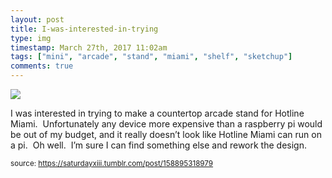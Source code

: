 ```yaml
---
layout: post
title: I-was-interested-in-trying
type: img
timestamp: March 27th, 2017 11:02am
tags: ["mini", "arcade", "stand", "miami", "shelf", "sketchup"]
comments: true
---
```

<img src="https://saturdayxiii.github.io/media/158895318979.png"/>

I was interested in trying to make a countertop arcade stand for Hotline Miami.  Unfortunately any device more expensive than a raspberry pi would be out of my budget, and it really doesn’t look like Hotline Miami can run on a pi.  Oh well.  I’m sure I can find something else and rework the design.
 
  
<small>source: https://saturdayxiii.tumblr.com/post/158895318979</small>